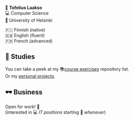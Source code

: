 🧖 **Tofelius Laakso**  
💻 Computer Science  
🏫 University of Helsinki  

🇫🇮 Finnish (native)  
🇬🇧 English (fluent)  
🇫🇷 French (advanced)

📖 Studies
---

You can take a peek at my 📚[course exercises](https://github.com/stars/t0ffe/lists/course-exercises)  repository list.  
Or my [personal projects](https://github.com/stars/t0ffe/lists/personal-projects).

🕶️ Business
---
Open for work! 🏢  
(interested in 💻 _IT positions_ starting 📆 _whenever_)
